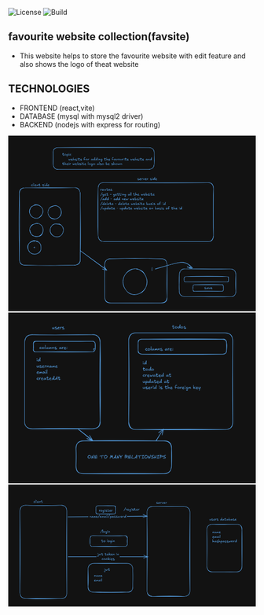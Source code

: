 ![License](https://img.shields.io/badge/license-MIT-blue.svg)
![Build](https://img.shields.io/badge/build-passing-brightgreen)

## favourite website collection(favsite)
- This website helps to store the favourite website with edit feature and also shows the logo of theat website

## TECHNOLOGIES
- FRONTEND (react,vite)
- DATABASE (mysql with mysql2 driver)
- BACKEND (nodejs with express for routing)

<img src="./archtecture/design.png">
<img src="./archtecture/design1.png">
<img src="./archtecture/design2.png">

